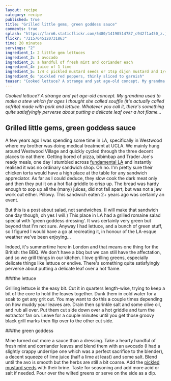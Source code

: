 ```yaml
---
layout: recipe
category: recipe
published: true
title: "Grilled little gems, green goddess sauce"
comments: true
splash: "https://farm6.staticflickr.com/5480/14190514787_c942f1a450_z.jpg"
flickr: "72157645120731863"
time: 20 minutes
servings: "2"
ingredient_1: 2 little gem lettuces
ingredient_2: 1 avocado
ingredient_3: a handful of fresh mint and coriander each
ingredient_4: juice of 1 lime
ingredient_5: 1/4 c pickled mustard seeds or 1tsp dijon mustard and 1/4c rice wine vinegar
ingredient_6: "pickled red peppers, thinly sliced to garnish"
teaser: "Cooked lettuce? A strange and yet age-old concept. My grandma used to make a stew which for ages I thought she called souffle (it's actually called sofrito) made with pork and lettuce. There's something quite satisfyingly perverse about putting a delicate leaf over a hot flame..."
---
```


_Cooked lettuce? A strange and yet age-old concept. My grandma used to make a stew which for ages I thought she called souffle (it's actually called sofrito) made with pork and lettuce. Whatever you call it, there's something quite satisfyingly perverse about putting a delicate leaf over a hot flame..._

## Grilled little gems, green goddess sauce

A few years ago I was spending some time in LA, specifically in Westwood where my brother was doing medical treatment at UCLA. We mainly hung around Westwood Village and quickly cycled through the three decent places to eat there. Getting bored of pizza, bibimbap and Trader Joe's ready meals, one day I stumbled across [fundamental LA](http://fundamental-la.com/) and instantly realised it was no ordinary sandwich shop. Oh no. I'm pretty sure their chicken torta would have a high place at the table for any sandwich appreciator. As far as I could deduce, they slow cook the dark meat only and then they put it on a hot flat griddle to crisp up. The bread was hardy enough to sop up all the (many) juices, did not fall apart, but was not a jaw work out either. Pillowy. This sandwich eaten 2+ years ago was certainly an event.

But this is a post about salad, not sandwiches. (I will make that sandwich one day though, oh yes I will.) This place in LA had a grilled romaine salad special with 'green goddess dressing'. It was certainly very green but beyond that I'm not sure. Anyway I had lettuce, and a bunch of green stuff, so I figured I would have a go at recreating it, in honour of the LA-esque weather we've been enjoying...

Indeed, it's summertime here in London and that means one thing for the British: the BBQ. We don't have a bbq but we can still have the affectation, and so we grill things in our kitchen. I love grilling greens, especially delicate things like lettuce or endive. There's something quite satisfyingly perverse about putting a delicate leaf over a hot flame. 

###the lettuce

Grilling lettuce is the easy bit. Cut it in quarters length-wise, trying to keep a bit of the core to hold the leaves together. Dunk them in cold water for a soak to get any grit out. You may want to do this a couple times depending on how muddy your leaves are. Drain then sprinkle salt and some olive oil, and rub all over. Put them cut side down over a hot griddle and turn the extractor fan on. Leave for a couple minutes until you get those groovy black grill marks then flip over to the other cut side. 

###the green goddess

Mine turned out more a sauce than a dressing. Take a hearty handful of fresh mint and corriander leaves and blend them with an avocado (I had a slightly crappy underripe one which was a perfect sacrifice to the blender), a decent squeeze of lime juice (half a lime at least) and some salt. Blend until the avo is smooth but the herbs are still a bit coarse. Add the [pickled mustard seeds](http://ourdailybrine.com/pickled-mustard-seeds-recipe/) with their brine. Taste for seasoning and add more acid or salt if needed. Pour over the wilted greens or serve on the side as a dip.